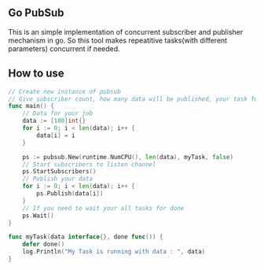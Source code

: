 ## Go PubSub

This is an simple implementation of concurrent subscriber and publisher mechanism in go. So this tool makes repeatitive tasks(with different parameters) concurrent if needed.

## How to use
```go
// Create new instance of pubsub
// Give subscriber count, how many data will be published, your task func, if debug needed give true
func main() {
	// Data for your job
	data := [100]int{}
	for i := 0; i < len(data); i++ {
		data[i] = i
	}

	ps := pubsub.New(runtime.NumCPU(), len(data), myTask, false)
	// Start subscribers to listen channel
	ps.StartSubscribers()
	// Publish your data
	for i := 0; i < len(data); i++ {
		ps.Publish(data[i])
	}
	// If you need to wait your all tasks for done
	ps.Wait()
}

func myTask(data interface{}, done func()) {
	defer done()
	log.Println("My Task is running with data : ", data)
}
```